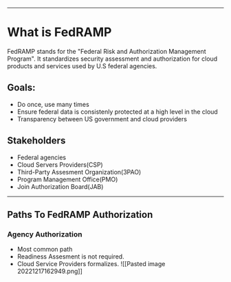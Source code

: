 ***
# What is FedRAMP

FedRAMP stands for the "Federal Risk and Authorization Management Program".
It standardizes security assessment and authorization for cloud products and services used by U.S federal agencies.

## Goals:
- Do once, use many times
- Ensure federal data is consistenly protected at a high level in the cloud 
- Transparency between US government and cloud providers

## Stakeholders
- Federal agencies
- Cloud Servers Providers(CSP)
- Third-Party Assesment Organization(3PAO)
- Program Management Office(PMO)
- Join Authorization Board(JAB)

***
## Paths To FedRAMP Authorization

### Agency Authorization
- Most common path
- Readiness Assesment is not required.
- Cloud Service Providers formalizes.
![[Pasted image 20221217162949.png]]

